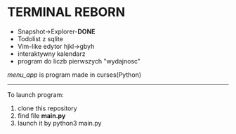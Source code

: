 <h1>TERMINAL REBORN</h1>
<ul>
    <li>Snapshot->Explorer-<b>DONE</b></li>
    <li>Todolist z sqlite</li>
    <li>Vim-like edytor hjkl->gbyh</li>
    <li>interaktywny kalendarz</li>
    <li>program do liczb pierwszych "wydajnosc"</li>
</ul>
<i>menu_app</i> is program made in curses(Python)
<hr/>
To launch program:<ol>
    <li>clone this repository</li>
    <li>find file <b>main.py</b></li>
    <li>launch it by python3 main.py</li>
</ol>
